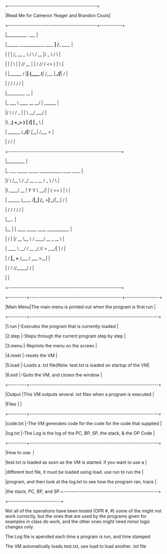 +--------------------------------------------+

|Read Me for Cameron Yeager and Brandon Couts|

+--------------------------------------------+-----------+

|__________                           .___               |

|\______   \____________    ____    __| _/____   ____    |

| |    |  _/\_  __ \__  \  /    \  / __ |/  _ \ /    \   |

| |    |   \ |  | \// __ \|   |  \/ /_/ (  <_> )   |  \  |

| |______  / |__|  (____  /___|  /\____ |\____/|___|  /  |

|        \/             \/     \/      \/           \/   |

|_________                __                             |

|\_   ___ \  ____  __ ___/  |_  ______                   |

|/    \  \/ /  _ \|  |  \   __\/  ___/                   |

|\     \___(  <_> )  |  /|  |  \___ \                    |

| \______  /\____/|____/ |__| /____  >                   |

|        \/                        \/                    |

+--------------------------------------------------------+

|_________                                               |

|\_   ___ \_____    _____   ___________  ____   ____     |

|/    \  \/\__  \  /     \_/ __ \_  __ \/  _ \ /    \    |

|\     \____/ __ \|  Y Y  \  ___/|  | \(  <_> )   |  \   |

| \______  (____  /__|_|  /\___  >__|   \____/|___|  /   |

|        \/     \/      \/     \/                  \/    |

|_____.___.                                              |

|\__  |   | ____ _____     ____   ___________            |

| /   |   |/ __ \\__  \   / ___\_/ __ \_  __ \           |

| \____   \  ___/ / __ \_/ /_/  >  ___/|  | \/           |

| / ______|\___  >____  /\___  / \___  >__|              |

| \/           \/     \//_____/      \/                  |

|                                                        |

+--------------------------------------------------------+

+---------+----------------------------------------------+-----------------+

|Main Menu|The main menu is printed out when the program is first run      |

+---------+----------------------------------------------------------------+

|1.run    |-Executes the program that is currently loaded                  |

|2.step   |-Steps through the current program step by step                 |

|3.menu   |-Reprints the menu on the screen                                |

|4.reset  |-resets the VM                                                  |

|5.load   |-Loads a .txt file(Note: test.txt is loaded on startup of the VM|

|6.exit   |-Quits the VM, and closes the window                            |

+---------+----------------------------------------------------------------+

|Output   |This VM outputs several .txt files when a program is executed   |

|Files    |                                                                |

+---------+----------------------------------------------------------------+

|code.txt |-The VM generates code for the code for the code that supplied  |

|log.txt  |-The Log is the log of the PC, BP, SP, the stack, & the OP Code |

+---------+----------------------------------------------------------------+

|How to use:                                                               |

|test.txt is loaded as soon as the VM is started. if you want to use a     |

|different text file, it must be loaded using load. use run to run the     |

|program, and then look at the log.txt to see how the program ran, trace   |

|the stack, PC, BP, and SP.+-----------------------------------------------+

+--------------------------+

Not all of the operations have been tested (OPR #, #)
some of the might not work correctly, but the ones that are used
by the programs given for examples in class do work, and the other ones
might need minor logic changes only. 

The Log file is apended each time a program is run, and time stamped

The VM automatically loads test.txt, use load to load another .txt file

